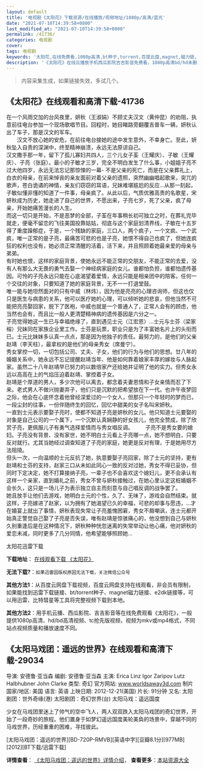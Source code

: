 ```yaml
---
layout: default
title: '电视剧《太阳花》下载资源/在线播放/视频地址/1080p/高清/蓝光'
date: "2021-07-10T14:39:58+0800"
last_modified_at: "2021-07-10T14:39:58+0800"
permalink: /41736/
categories: 电视剧
cover:
tags: 电视剧
keywords: '太阳花,在线免费看,1080p高清,bt种子,torrent,百度云盘,magnet,磁力链,迅雷下载资源'
description: '《太阳花》在线云播放手机西瓜影院吉吉影音免费看，1080p高清bd/hd未删减完整版和tc抢先枪版，mkv/mp4格式，附带bt/torrent种子、magnet/磁力链、百度云盘、网盘资源迅雷下载链接'
---
```


>内容采集生成，如果链接失效，多试几个。


## 《太阳花》在线观看和高清下载-41736

在一个风雨交加的台风夜里，妍秋（王淑娟）不顾丈夫汉文（黄仲昆）的劝阻，执意前往电台参加一个现场歌唱节目。回程时，她目睹路旁翻覆吉普车一辆，妍秋认出了车子，那是汉文的军车。<br />　　汉文不放心她的安危，在前往电台接她的途中发生意外，不幸身亡。至此，妍秋坠入自责的深渊中，终至精神崩溃，永远无法原谅自己。<br />汉文撒手那一年，留下了孤儿寡妇共四人，三个儿女子荃（王耀庆）、子敏（王耀庆）、子亮（张庭）。最小的子敏才三岁，完全不明白发生了什么事，小姐姐子亮不过大他四岁，永远无法忘记那惊悚的一幕- 不是父亲的死亡，而是在父亲葬礼上，白衣的母亲，在前来悼丧的亲友面前对着父亲的遗照，突然幽幽唱起歌来，突兀的歌声，苍白诡谲的神情，亲友们窃窃的耳语，兄妹难堪尴尬的反应…从那一刻起，子敏似懂非懂的知道了一件事，母亲疯了。从此以后，气质优雅高贵的名歌星，宋妍秋成为历史，她走进了自己的世界，不愿出来，子亮七岁，死了父亲，疯了母亲，开始她痛苦漫长的人生。<br />而这一切只是开始，不是恶梦的全部，子荃在年事稍长初可独立之时，在葬礼完毕就走，便毫不留恋的飞往美国投靠姑姑，彻底与这个家庭划清界线，子敏在十五岁得了重度躁郁症，于是，一个残缺的家庭，三口人，两个疯子，一个文疯、一个武疯，唯一正常的是子亮，最痛苦可悲的也是子亮，她恨不得自己也疯了，但她连疯狂的权利也没有，她必须正常清醒的活着，活下来，并且照顾着她最亲爱的母亲与弟弟。<br />有时她也恨，这样的家庭背景，使她永远不能正常的交朋友，不能正常的去爱，没有人有那么大无畏的勇气去娶一个神经病家庭的女儿。谁都怕负担，谁都怕遗传基因。可怜的子亮永远只能在心底渴望着爱情，永远只能是相亲团中的陪客。任何一个交往的对象，只要知道了她的家庭背景，无不一一打退堂鼓。<br />唯一能与她坦然面对的只有中威（林炜），因为他是亮亮的心理咨询师，但这也仅只是医生与病患的关系，他可以医疗她的心理，可以倾听她的悲哀，但他当然不可能把亮亮娶回家，脱下了医袍，中威也就是一个普通人了，正常人会有的顾虑，他当然也会有，而且比一般人更清楚精神病的遗传基因是六分之一。<br />子亮觉得她这一生已与幸福绝缘了，直到遇见士元（江宏恩）…士元与士芬（梁家榕）兄妹同在家族企业里工作。士芬是玩票，职业只是为了丰富她名片上的头衔而已。士元比妹妹多认真一点点，那是因为他独子的责任。最努力的，是他们的父亲赵靖（李天柱），最拿权的是他们的母亲秀女（席曼宁）。<br />秀女掌控一切，一切包括公司、丈夫、子女，他们的行为与他们的思想。廿八年的婚姻关系中，她永远不忘记提醒赵靖当年、他是如何靠着娘家丰厚的嫁妆与人脉起家。虽然二十八年赵靖早已努力的以数倍家产还给她并证明了他的实力。但秀女永远以高高在上的气焰压迫着赵靖、掌控着子女。<br />赵靖是个厚道的男人，多少次他可以离去，都念着夫妻恩情和子女亲情而忍了下来。老式男人不做兴抛妻弃子，他们只是沉默的把希望放在下一代。也许午夜梦回之际，他会在心底怀念着他曾经深爱过的一个女人，但那只一个年轻时的梦而已，一段尘封的往事，一份伴随终生的回忆，回忆中甜美的女子名叫宋妍秋。<br />一直到士元表示要娶子亮时，使都不知道子亮是妍秋的女儿。他只知道士元要娶的对象是自己公司的一个属下，一个沉默认真娴静的好女孩儿，他完全赞成，除了欣赏子亮，更佩服儿子有勇气选择爱情而与秀女唱反调。 　　子亮不是秀女要的媳妇。子亮没有背景、没有家世，她不明白士元看上子亮哪一点，她不想明白，只要反对就行。尤其当她经过调查知道了子亮的家庭，她更是反对有理，于是她用尽方法阻隢。<br />但头一次，一向温顺的士元反抗了她，执意要娶子亮回家，除了士元的坚持，更有赵靖和士芬的支持，赵家三口从未如此同心一致的反对过她，秀女不得已妥协，但同时下定决定，她不打算接纳子亮，一辈子也不会喜欢这个媳妇儿，更不会承认有这样一个亲家，直到婚礼之前，秀女不曾与妍秋接触过，在她心里认定这桩婚姻不会长久，这只是一场儿子为表示独立自主而刻意与自己唱反调的战争罢了。<br />她且放手让他们去游戏，她明白士元的个性，久了、无味了，游戏会自然结束。就这样，子亮嫁进了赵家，以为拥有了她渴望已久的幸福，可悲的却事与愿违，…才在婚宴上就出了事情，妍秋表现失常让子亮羞愧困窘，秀女不屑嘲讽，连士元都开始真正警觉自己娶了子亮是否失误，唯有赵靖是惊骇痛心的，他没想到自己与妍秋久别重逢后是在这种情况下，妍秋种种恍忽迷离的失常举动让他心痛，他对妍秋的爱恋未减，同时更多了几分同情，他希望能够照顾她…


太阳花迅雷下载

**下载地址**： [在线观看下载 《太阳花》](https://www.993dy.com//vod-detail-id-10540.html) 


**无法下载?**：`如果迅雷因版权原因无法下载，关注微信公众号 `

**其他方法1**：从百度云网盘下载视频，百度云网盘支持在线观看，非会员有限制，如果能找到迅雷下载链接、bt/torrent种子、magnet磁力链接、e2dk链接等，可以用迅雷、比特彗星等工具将完整视频下载到本地。

**其他方法2**：用手机云播、西瓜影院、吉吉影音等在线免费观看《太阳花》，一般提供1080p高清、hd/bd高清视频、tc抢先版视频，视频为mkv或mp4格式，不同站点视频质量和播放速度不同。


## 《太阳马戏团：遥远的世界》在线观看和高清下载-29034

导演: 安德鲁·亚当森 编剧: 安德鲁·亚当森 主演: Erica Linz Igor Zaripov Lutz Halbhubner John Clarke 类型: 奇幻 官方网站: www.worldsaway3d.com 制片国家/地区: 美国 语言: 英语 上映日期: 2012-12-21(美国) 片长: 91分钟 又名: 太阳剧团：世外奇缘(港) 太阳剧团：奇幻世界(台) 太阳马戏：遥远国度

少女在马戏团里迷上了帅气的空中飞人，两人双双跌入太阳马戏团的奇幻世界，开始了一段奇妙的旅程。他们置身于如梦幻遥远国度美轮美奂的场景中，穿越不同的马戏世界，历经重重的困难，寻找彼此。


[太阳马戏团：遥远的世界][BD-720P-RMVB][英语中字][豆瓣8.1分][977MB][2012][BT下载/迅雷下载]

**详情查看**： [《太阳马戏团：遥远的世界》详情介绍](/movie/29034/)， **查看更多**：[本站资源大全](/movie/t/all/)

